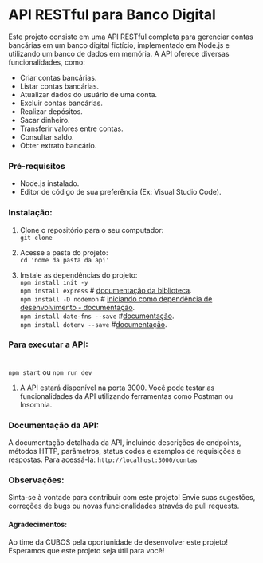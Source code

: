 # API RESTful para Banco Digital
Este projeto consiste em uma API RESTful completa para gerenciar contas bancárias em um banco digital fictício, implementado em Node.js e utilizando um banco de dados em memória. A API oferece diversas funcionalidades, como:

- Criar contas bancárias.
- Listar contas bancárias.
- Atualizar dados do usuário de uma conta.
- Excluir contas bancárias.
- Realizar depósitos.
- Sacar dinheiro.
- Transferir valores entre contas.
- Consultar saldo.
- Obter extrato bancário.

### Pré-requisitos

- Node.js instalado.
- Editor de código de sua preferência (Ex: Visual Studio Code).

### Instalação: 
1. Clone o repositório para o seu computador: </br>
`git clone`

2. Acesse a pasta do projeto: </br>
`cd 'nome da pasta da api'`

3. Instale as dependências do projeto: </br>
`npm install init -y` </br>
`npm install express`  # [documentação da biblioteca](https://www.npmjs.com/package/express). </br>
`npm install -D nodemon` # [iniciando como dependência de desenvolvimento - documentação](https://www.npmjs.com/package/nodemon?activeTab=readme). </br>
`npm install date-fns --save` #[documentação](https://www.npmjs.com/package/date-fns). </br>
`npm install dotenv --save` #[documentação](https://www.npmjs.com/package/dotenv#-install). </br>

### Para executar a API: </br> </br>

`npm start` ou  `npm run dev` </br>

1. A API estará disponível na porta 3000. Você pode testar as funcionalidades da API utilizando ferramentas como Postman ou Insomnia.

### Documentação da API:

A documentação detalhada da API, incluindo descrições de endpoints, métodos HTTP, parâmetros, status codes e exemplos de requisições e respostas. Para acessá-la:
`http://localhost:3000/contas` </br>


### Observações:

Sinta-se à vontade para contribuir com este projeto! Envie suas sugestões, correções de bugs ou novas funcionalidades através de pull requests.

#### Agradecimentos:

Ao time da CUBOS pela oportunidade de desenvolver este projeto! </br>
Esperamos que este projeto seja útil para você!


